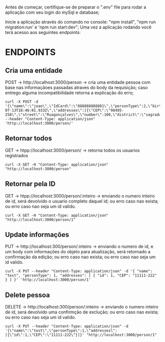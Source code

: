 Antes de começar, certifique-se de preparar o ".env" file para rodar a aplicação com seu login do mySql e database;

Inicie a aplicação através do comando no console: "npm install", "npm run migration:run' e 'npm run start:dev"; Uma vez a aplicação rodando você terá acesso aos seguintes endpoints:

# ENDPOINTS

## Cria uma entidade
POST -> http://localhost:3000/person -> cria uma entidade pessoa com base nas informaçãoes passadas atraves do body da requisição; caso entrego alguma incompatibilidade retorna a explicação do erro;

```
curl -X POST -d '{\"name\":\"joao\",\"IdCard\":\"888888888881\",\"personType\":2,\"birthday\":\"2013-07-13T18:46:01.933Z\",\"addresses\":[{\"CEP\":\"98495-258\",\"street\":\"Ruagonçalves\",\"number\":100,\"district\":\"sagradafamilia\",\"addressLineTwo\":\"\",\"city\":\"portoaalegre\",\"uf\":\"Rf\",\"addressType\":1}]}' --header "Content-Type: application/json" 'http://localhost:3000/person/'
```

## Retornar todos
GET -> htpp://localhost:3000/person/ -> retorna todos os usuarios registrados
```
curl -X GET -H "Content-Type: application/json" "http://localhost:3000/person"
```
## Retornar pela ID
GET -> htpp://localhost:3000/person/:inteiro -> enviando o numero inteiro de id, será devolvido o usuario completo daquel id; ou erro caso nao exista; ou erro caso nao seja um id valido.
```
curl -X GET -H "Content-Type: application/json" "http://localhost:3000/person/1"
```
## Update informações
PUT -> http://localhost:300/person/:inteiro -> enviando o numero de id, e um body com informações do objeto para atualização, será retornado a confirmação da edição; ou erro caso nao exista; ou erro caso nao seja um id valido.
```
curl -X PUT --header "Content-Type: application/json" -d '{ "name": "test", "personType": 1, "addresses": [ { "id": 1, "CEP": "11111-222" } ] }' 'http://localhost:3000/person/1'
```
## Delete pessoa
DELETE -> http://localhost:300/person/:inteiro -> enviando o numero inteiro de id, será devolvido uma confirmção de exclução; ou erro caso nao exista; ou erro caso nao seja um id valido.
```
curl -X PUT --header "Content-Type: application/json" -d '{\"name\":\"test\",\"personType\":1,\"addresses\":[{\"id\":1,\"CEP\":\"11111-222\"}]}' "http://localhost:3000/person/1"
```
